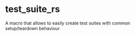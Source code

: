 # test_suite_rs
A macro that allows to easily create test suites with common setup/teardown behaviour

